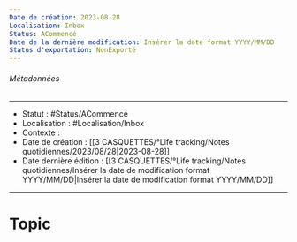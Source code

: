 ```yaml
---
Date de création: 2023-08-28
Localisation: Inbox
Status: ACommencé
Date de la dernière modification: Insérer la date format YYYY/MM/DD
Status d'exportation: NonExporté
---
```

###### Métadonnées
------ ---
- Statut : #Status/ACommencé
- Localisation : #Localisation/Inbox
- Contexte : 
- Date de création : [[3 CASQUETTES/°Life tracking/Notes quotidiennes/2023/08/28|2023-08-28]]
- Date dernière édition : [[3 CASQUETTES/°Life tracking/Notes quotidiennes/Insérer la date de modification format YYYY/MM/DD|Insérer la date de modification format YYYY/MM/DD]]
--- -----
# Topic
